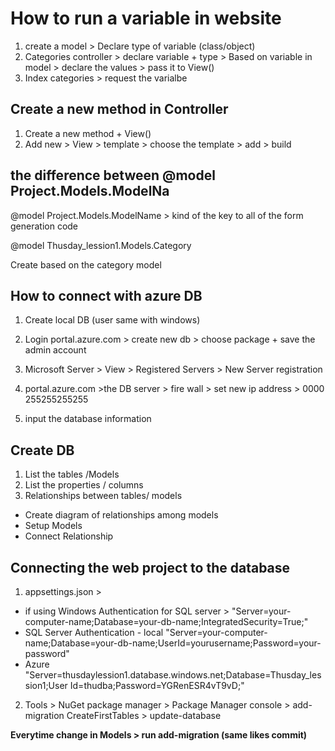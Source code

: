 # How to run a variable in website

1. create a model > Declare type of variable (class/object)
2. Categories controller > declare variable + type > Based on variable in model > declare the values > pass it to View()
3. Index categories > request the varialbe

## Create a new method in Controller

1. Create a new method + View()
2. Add new > View > template > choose the template > add > build

## the difference between @model Project.Models.ModelNa

@model Project.Models.ModelName > kind of the key to all of the form generation code 

@model Thusday_lession1.Models.Category

Create based  on the category model 


## How to connect with azure DB

1. Create local DB (user same with windows)
2. Login portal.azure.com > create new db > choose package + save the admin account

3. Microsoft Server > View > Registered Servers > New Server registration
4. portal.azure.com >the DB server > fire wall > set new ip address > 0000 255255255255
5. input the database information 

## Create DB

1. List the tables /Models
2. List the properties / columns
3. Relationships between tables/ models

- Create diagram of relationships among models
- Setup Models
- Connect Relationship 

## Connecting the web project to the database

1. appsettings.json > 

- if using Windows Authentication for SQL server > "Server=your-computer-name;Database=your-db-name;IntegratedSecurity=True;"
- SQL Server Authentication - local
"Server=your-computer-name;Database=your-db-name;UserId=yourusername;Password=your-password"
- Azure
"Server=thusdaylession1.database.windows.net;Database=Thusday_lession1;User Id=thudba;Password=YGRenESR4vT9vD;"

2. Tools > NuGet package manager > Package Manager console > add-migration CreateFirstTables > update-database

**Everytime change in Models > run add-migration (same likes commit)**